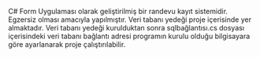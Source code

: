 C# Form Uygulaması olarak geliştirilmiş bir randevu kayıt sistemidir. Egzersiz olması amacıyla yapılmıştır. Veri tabanı yedeği proje içerisinde yer almaktadır. Veri tabanı yedeği kurulduktan sonra sqlbağlantısı.cs dosyası içerisindeki veri tabanı bağlantı adresi programın kurulu olduğu bilgisayara göre ayarlanarak proje çalıştırılabilir.
